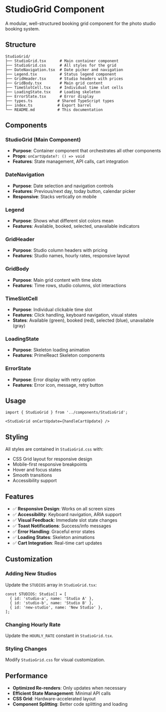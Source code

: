 # StudioGrid Component

A modular, well-structured booking grid component for the photo studio booking system.

## Structure

```
StudioGrid/
├── StudioGrid.tsx      # Main container component
├── StudioGrid.css      # All styles for the grid
├── DateNavigation.tsx  # Date picker and navigation
├── Legend.tsx          # Status legend component
├── GridHeader.tsx      # Studio headers with prices
├── GridBody.tsx        # Main grid content
├── TimeSlotCell.tsx    # Individual time slot cells
├── LoadingState.tsx    # Loading skeleton
├── ErrorState.tsx      # Error display
├── types.ts           # Shared TypeScript types
├── index.ts           # Export barrel
└── README.md          # This documentation
```

## Components

### StudioGrid (Main Component)
- **Purpose**: Container component that orchestrates all other components
- **Props**: `onCartUpdate?: () => void`
- **Features**: State management, API calls, cart integration

### DateNavigation
- **Purpose**: Date selection and navigation controls
- **Features**: Previous/next day, today button, calendar picker
- **Responsive**: Stacks vertically on mobile

### Legend
- **Purpose**: Shows what different slot colors mean
- **Features**: Available, booked, selected, unavailable indicators

### GridHeader
- **Purpose**: Studio column headers with pricing
- **Features**: Studio names, hourly rates, responsive layout

### GridBody
- **Purpose**: Main grid content with time slots
- **Features**: Time rows, studio columns, slot interactions

### TimeSlotCell
- **Purpose**: Individual clickable time slot
- **Features**: Click handling, keyboard navigation, visual states
- **States**: Available (green), booked (red), selected (blue), unavailable (gray)

### LoadingState
- **Purpose**: Skeleton loading animation
- **Features**: PrimeReact Skeleton components

### ErrorState
- **Purpose**: Error display with retry option
- **Features**: Error icon, message, retry button

## Usage

```tsx
import { StudioGrid } from '../components/StudioGrid';

<StudioGrid onCartUpdate={handleCartUpdate} />
```

## Styling

All styles are contained in `StudioGrid.css` with:
- CSS Grid layout for responsive design
- Mobile-first responsive breakpoints
- Hover and focus states
- Smooth transitions
- Accessibility support

## Features

- ✅ **Responsive Design**: Works on all screen sizes
- ✅ **Accessibility**: Keyboard navigation, ARIA support
- ✅ **Visual Feedback**: Immediate slot state changes
- ✅ **Toast Notifications**: Success/info messages
- ✅ **Error Handling**: Graceful error states
- ✅ **Loading States**: Skeleton animations
- ✅ **Cart Integration**: Real-time cart updates

## Customization

### Adding New Studios
Update the `STUDIOS` array in `StudioGrid.tsx`:

```tsx
const STUDIOS: Studio[] = [
  { id: 'studio-a', name: 'Studio A' },
  { id: 'studio-b', name: 'Studio B' },
  { id: 'new-studio', name: 'New Studio' },
];
```

### Changing Hourly Rate
Update the `HOURLY_RATE` constant in `StudioGrid.tsx`.

### Styling Changes
Modify `StudioGrid.css` for visual customization.

## Performance

- **Optimized Re-renders**: Only updates when necessary
- **Efficient State Management**: Minimal API calls
- **CSS Grid**: Hardware-accelerated layout
- **Component Splitting**: Better code splitting and loading




